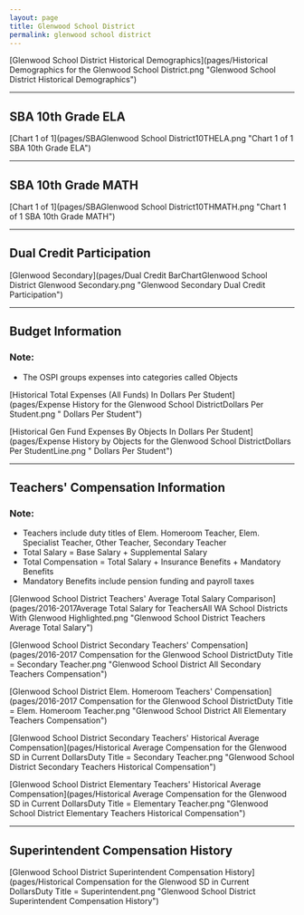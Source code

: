 ```yaml
---
layout: page
title: Glenwood School District
permalink: glenwood school district
---
```



[Glenwood School District Historical Demographics](pages/Historical Demographics for the Glenwood School District.png "Glenwood School District Historical Demographics")

___

## SBA 10th Grade ELA

[Chart 1 of 1](pages/SBAGlenwood School District10THELA.png "Chart 1 of 1 SBA 10th Grade ELA")


___

## SBA 10th Grade MATH

[Chart 1 of 1](pages/SBAGlenwood School District10THMATH.png "Chart 1 of 1 SBA 10th Grade MATH")


___

## Dual Credit Participation

[Glenwood Secondary](pages/Dual Credit BarChartGlenwood School District Glenwood Secondary.png "Glenwood Secondary Dual Credit Participation")


___

## Budget Information
### Note:
- The OSPI groups expenses into categories called Objects

[Historical Total Expenses (All Funds) In Dollars Per Student](pages/Expense History for the Glenwood School DistrictDollars Per Student.png " Dollars Per Student")

[Historical Gen Fund Expenses By Objects In Dollars Per Student](pages/Expense History by Objects for the Glenwood School DistrictDollars Per StudentLine.png " Dollars Per Student")


___

## Teachers' Compensation Information
### Note:
- Teachers include duty titles of Elem. Homeroom Teacher, Elem. Specialist Teacher, Other Teacher, Secondary Teacher
- Total Salary = Base Salary + Supplemental Salary
- Total Compensation = Total Salary + Insurance Benefits + Mandatory Benefits
- Mandatory Benefits include pension funding and payroll taxes

[Glenwood School District Teachers' Average Total Salary Comparison](pages/2016-2017Average Total Salary for TeachersAll WA School Districts With Glenwood Highlighted.png "Glenwood School District Teachers Average Total Salary")

[Glenwood School District Secondary Teachers' Compensation](pages/2016-2017 Compensation for the Glenwood School DistrictDuty Title = Secondary Teacher.png "Glenwood School District All Secondary Teachers Compensation")

[Glenwood School District Elem. Homeroom Teachers' Compensation](pages/2016-2017 Compensation for the Glenwood School DistrictDuty Title = Elem. Homeroom Teacher.png "Glenwood School District All Elementary Teachers Compensation")

[Glenwood School District Secondary Teachers' Historical Average Compensation](pages/Historical Average Compensation for the Glenwood SD in Current DollarsDuty Title = Secondary Teacher.png "Glenwood School District Secondary Teachers Historical Compensation")

[Glenwood School District Elementary Teachers' Historical Average Compensation](pages/Historical Average Compensation for the Glenwood SD in Current DollarsDuty Title = Elementary Teacher.png "Glenwood School District Elementary Teachers Historical Compensation")


___

## Superintendent Compensation History

[Glenwood School District Superintendent Compensation History](pages/Historical Compensation for the Glenwood SD in Current DollarsDuty Title = Superintendent.png "Glenwood School District Superintendent Compensation History")

